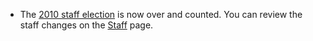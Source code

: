   * The [2010 staff election](/ElectionResults/2010) is now over and counted.
You can review the staff changes on the [Staff](Staff) page.
